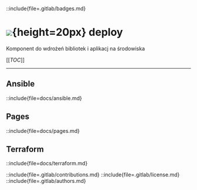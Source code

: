 ::include{file=.gitlab/badges.md}
# ![](https://gitlab.com/pl.rachuna-net/infrastructure/terraform/modules/gitlab-project/-/raw/main/images/gitlab.png){height=20px} deploy

Komponent do wdrożeń bibliotek i aplikacj na środowiska

[[_TOC_]]

---
## Ansible
::include{file=docs/ansible.md}

## Pages
::include{file=docs/pages.md}

## Terraform
::include{file=docs/terraform.md}

::include{file=.gitlab/contributions.md}
::include{file=.gitlab/license.md}
::include{file=.gitlab/authors.md}

